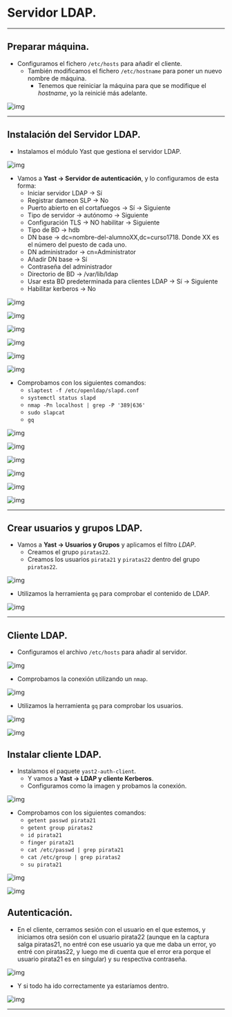 # Servidor LDAP.

---

## Preparar máquina.

* Configuramos el fichero `/etc/hosts` para añadir el cliente.
  * También modificamos el fichero `/etc/hostname` para poner un nuevo nombre de máquina.
    * Tenemos que reiniciar la máquina para que se modifique el *hostname*, yo la reinicié más adelante.

![img](./img/000043.png)

---

## Instalación del Servidor LDAP.

* Instalamos el módulo Yast que gestiona el servidor LDAP.

![img](./img/000044.png)

* Vamos a **Yast -> Servidor de autenticación**, y lo configuramos de esta forma:
  * Iniciar servidor LDAP -> Sí
  * Registrar dameon SLP -> No
  * Puerto abierto en el cortafuegos -> Sí -> Siguiente
  * Tipo de servidor -> autónomo -> Siguiente
  * Configuración TLS -> NO habilitar -> Siguiente
  * Tipo de BD -> hdb
  * DN base -> dc=nombre-del-alumnoXX,dc=curso1718. Donde XX es   el  número del puesto de cada uno.
  * DN administrador -> cn=Administrator
  * Añadir DN base -> Sí
  * Contraseña del administrador
  * Directorio de BD -> /var/lib/ldap
  * Usar esta BD predeterminada para clientes LDAP -> Sí -> Siguiente
  * Habilitar kerberos -> No

![img](./img/000045.png)

![img](./img/000046.png)

![img](./img/000047.png)

![img](./img/000048.png)

![img](./img/000049.png)

![img](./img/000050.png)

* Comprobamos con los siguientes comandos:
  * `slaptest -f /etc/openldap/slapd.conf`
  * `systemctl status slapd`
  * `nmap -Pn localhost | grep -P '389|636'`
  * `sudo slapcat`
  * `gq`


![img](./img/000051.png)

![img](./img/000052.png)

![img](./img/000053.png)

![img](./img/000054.png)

![img](./img/000055.png)

![img](./img/000056.png)


---

## Crear usuarios y grupos LDAP.

* Vamos a **Yast -> Usuarios y Grupos** y aplicamos el filtro *LDAP*.
  * Creamos el grupo `piratas22`.
  * Creamos los usuarios `pirata21` y `piratas22` dentro del grupo `piratas22`.

![img](./img/000057.png)

* Utilizamos la herramienta `gq` para comprobar el contenido de LDAP.

![img](./img/000058.png)

---

## Cliente LDAP.

* Configuramos el archivo `/etc/hosts` para añadir al servidor.

![img](./img/000076.png)

* Comprobamos la conexión utilizando un `nmap`.

![img](./img/000059.png)

* Utilizamos la herramienta `gq` para comprobar los usuarios.

![img](./img/000060.png)

![img](./img/000061.png)

## Instalar cliente LDAP.

* Instalamos el paquete `yast2-auth-client`.
  * Y vamos a **Yast -> LDAP y cliente Kerberos**.
  * Configuramos como la imagen y probamos la conexión.

![img](./img/000062.png)

* Comprobamos con los siguientes comandos:
  * `getent passwd pirata21`
  * `getent group piratas2`
  * `id pirata21`
  * `finger pirata21`
  * `cat /etc/passwd | grep pirata21`
  * `cat /etc/group | grep piratas2`
  * `su pirata21`

![img](./img/000063.png)

![img](./img/000064.png)

## Autenticación.

* En el cliente, cerramos sesión con el usuario en el que estemos, y iniciamos otra sesión con el usuario pirata22 (aunque en la captura salga piratas21, no entré con ese usuario ya que me daba un error, yo entré con piratas22, y luego me di cuenta que el error era porque el usuario pirata21 es en singular) y su respectiva contraseña.

![img](./img/000065.png)

* Y si todo ha ido correctamente ya estaríamos dentro.

![img](./img/000067.png)

---
